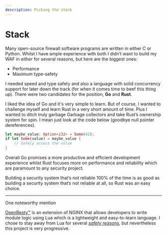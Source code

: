 ```yaml
---
description: Picking the stack
---
```


# Stack

Many open-source firewall software programs are written in either C or Python. Whilst I have ample experience with both I didn’t want to build my WAF in either for several reasons, but here are the biggest ones:

* Performance
* Maximum type-safety

I needed speed and type safety and also a language with solid concurrency support for later down the track (for when it comes time to beef this thing up). There were two candidates for the position, **Go** and **Rust**.

I liked the idea of Go and it's very simple to learn. But of course, I wanted to challenge myself and learn Rust in a very short amount of time. Plus I wanted to ditch truly garbage Garbage collectors and take Rust’s ownership system for spin. I mean just look at the code below (goodbye null pointer dereferences).

```rust
let maybe_value: Option<i32> = Some(42);
if let Some(value) = maybe_value {
    // Safely access the value
}
```

Overall Go promises a more productive and efficient development experience whilst Rust focuses more on performance and reliability which are paramount to any security project.&#x20;

Building a security system that’s not reliable 100% of the time is as good as building a security system that’s not reliable at all, so Rust was an easy choice.&#x20;

***

One noteworthy mention

[OpenResty™](https://openresty.org/en/) is an extension of NGINX that allows developers to write module logic using Lua which is a lightweight and easy-to-learn language. I chose to stay away from Lua for several [_safety_ _reasons_](https://news.ycombinator.com/item?id=18334407)_,_ but nevertheless this project is very progressive.&#x20;

